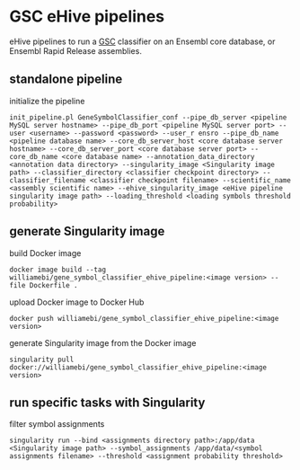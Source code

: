# GSC eHive pipelines

eHive pipelines to run a [GSC](https://github.com/Ensembl/gene_symbol_classifier) classifier on an Ensembl core database, or Ensembl Rapid Release assemblies.


## standalone pipeline

initialize the pipeline
```
init_pipeline.pl GeneSymbolClassifier_conf --pipe_db_server <pipeline MySQL server hostname> --pipe_db_port <pipeline MySQL server port> --user <username> --password <password> --user_r ensro --pipe_db_name <pipeline database name> --core_db_server_host <core database server hostname> --core_db_server_port <core database server port> --core_db_name <core database name> --annotation_data_directory <annotation data directory> --singularity_image <Singularity image path> --classifier_directory <classifier checkpoint directory> --classifier_filename <classifier checkpoint filename> --scientific_name <assembly scientific name> --ehive_singularity_image <eHive pipeline singularity image path> --loading_threshold <loading symbols threshold probability>
```


## generate Singularity image

build Docker image
```
docker image build --tag williamebi/gene_symbol_classifier_ehive_pipeline:<image version> --file Dockerfile .
```

upload Docker image to Docker Hub
```
docker push williamebi/gene_symbol_classifier_ehive_pipeline:<image version>
```

generate Singularity image from the Docker image
```
singularity pull docker://williamebi/gene_symbol_classifier_ehive_pipeline:<image version>
```


## run specific tasks with Singularity

filter symbol assignments
```
singularity run --bind <assignments directory path>:/app/data <Singularity image path> --symbol_assignments /app/data/<symbol assignments filename> --threshold <assignment probability threshold>
```

